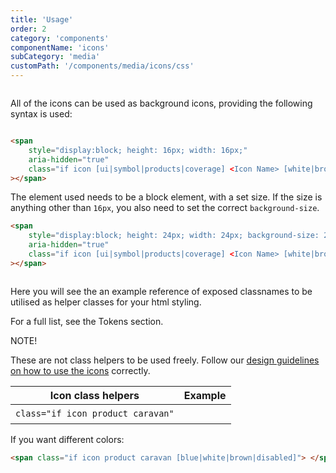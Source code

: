 ```yaml
---
title: 'Usage'
order: 2
category: 'components'
componentName: 'icons'
subCategory: 'media'
customPath: '/components/media/icons/css'
---
```


<div class="if text layout column left">
<div class="if text body">

All of the icons can be used as background icons, providing the following syntax is used:

</div>
</div>

```html
<span
    style="display:block; height: 16px; width: 16px;"
    aria-hidden="true"
    class="if icon [ui|symbol|products|coverage] <Icon Name> [white|brown|blue]"
></span>
```

<div class="if alert-banner warning">

The element used needs to be a block element, with a set size. If the size is anything other than `16px`, you also need
to set the correct `background-size`.

</div>

```html
<span
    style="display:block; height: 24px; width: 24px; background-size: 24px 24px;"
    aria-hidden="true"
    class="if icon [ui|symbol|products|coverage] <Icon Name> [white|brown|blue]"
></span>
```

<div class="if text layout columns">
<div class="if text body">

Here you will see the an example reference of exposed classnames to be utilised as helper classes for your html styling.

For a full list, see the Tokens section.

</div>
</div>

<div class="if alert-banner warning">
<span class="if heading smallest">NOTE!</span>
<p class="if">These are not class helpers to be used freely. Follow our <a class="if" href="/design/foundation/icons">design guidelines on how to use the icons</a> correctly. </p>
</div>

| Icon class helpers                | Example                                                                                                           |
| --------------------------------- | ----------------------------------------------------------------------------------------------------------------- |
| `class="if icon product caravan"` | <div class="if icon product caravan" style="background-size: 1.5rem 1.5rem;height: 1.5rem; width: 1.5rem;"></div> |

If you want different colors:

```html
<span class="if icon product caravan [blue|white|brown|disabled]"> </span>
```
